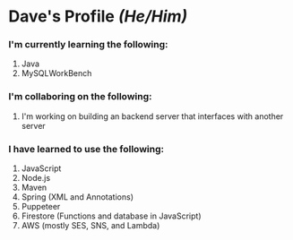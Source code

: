 # Dave's Profile *(He/Him)*

### I'm currently learning the following:
1. Java
2. MySQLWorkBench


### I'm collaboring on the following:
1. I'm working on building an backend server that interfaces with another server

### I have learned to use the following:
1. JavaScript
2. Node.js
3. Maven
4. Spring (XML and Annotations)
5. Puppeteer
6. Firestore (Functions and database in JavaScript)
7. AWS (mostly SES, SNS, and Lambda)

